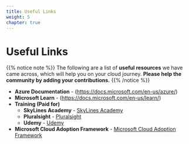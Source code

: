 ```yaml
---
title: Useful Links
weight: 5
chapter: true
---
```


# Useful Links


{{% notice note %}}
The following are a list of **useful resources** we have came across, which will help you on your cloud journey. 
**Please help the community by adding your contributions.**
{{% /notice %}}

+ **Azure Documentation** - (https://docs.microsoft.com/en-us/azure/)
+ **Microsoft Learn** - (https://docs.microsoft.com/en-us/learn/)
+ **Training (Paid for)**
	- **SkyLines Academy** - [SkyLines Academy](https://www.skylinesacademy.com/)
	- **Pluralsight** - [Pluralsight](https://www.pluralsight.com/)
	- **Udemy** - [Udemy](https://www.Udemy.com/)
+ **Microsoft Cloud Adoption Framework** - [Microsoft Cloud Adoption Framework](https://aka.ms/caf)
